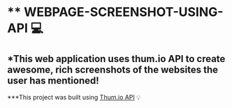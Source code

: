 # ** WEBPAGE-SCREENSHOT-USING-API :computer:
## *This web application uses thum.io API to create awesome, rich screenshots of the websites the user has mentioned!

***This project was built using [Thum.io API](https://www.thum.io/) :bulb:


